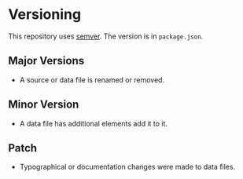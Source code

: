 Versioning
==========

This repository uses [semver](https://semver.org/). The version is in `package.json`.

Major Versions
--------------

* A source or data file is renamed or removed.

Minor Version
-------------

* A data file has additional elements add it to it.

Patch
-----

* Typographical or documentation changes were made to data files.
